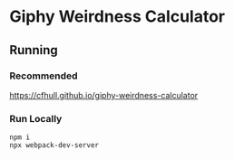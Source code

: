# Giphy Weirdness Calculator

## Running
### Recommended
https://cfhull.github.io/giphy-weirdness-calculator

### Run Locally
```code
npm i
npx webpack-dev-server
```
